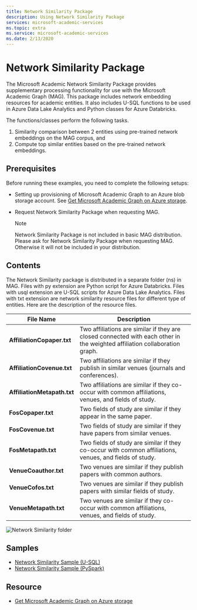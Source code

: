 ```yaml
---
title: Network Similarity Package
description: Using Network Similarity Package
services: microsoft-academic-services
ms.topic: extra
ms.service: microsoft-academic-services
ms.date: 2/13/2020
---
```

# Network Similarity Package

The Microsoft Academic Network Similarity Package provides supplementary processing functionality for use with the Microsoft Academic Graph (MAG). This package includes network embedding resources for academic entities. It also includes U-SQL functions to be used in Azure Data Lake Analytics and Python classes for Azure Databricks.

The functions/classes perform the following tasks.

1. Similarity comparison between 2 entities using pre-trained network embeddings on the MAG corpus, and
2. Compute top similar entities based on the pre-trained network embeddings.

## Prerequisites

Before running these examples, you need to complete the following setups:

* Setting up provisioning of Microsoft Academic Graph to an Azure blob storage account. See [Get Microsoft Academic Graph on Azure storage](get-started-setup-provisioning.md).

* Request Network Similarity Package when requesting MAG.

  > [!NOTE]
  > Network Similarity Package is not included in basic MAG distribution. Please ask for Network Similarity Package when requesting MAG. Otherwise it will not be included in your distribution.

## Contents

The Network Similarity package is distributed in a separate folder (ns) in MAG. Files with py extension are Python script for Azure Databricks. Files with usql extension are U-SQL scripts for Azure Data Lake Analytics. Files with txt extension are network similarity resource files for different type of entities. Here are the description of the resource files.

  |File Name|Description|
  |---------|---------|
  |**AffiliationCopaper.txt**|Two affiliations are similar if they are closed connected with each other in the weighted affiliation collaboration graph.
  |**AffiliationCovenue.txt**|Two affiliations are similar if they publish in similar venues (journals and conferences).
  |**AffiliationMetapath.txt**|Two affiliations are similar if they co-occur with common affiliations, venues, and fields of study.
  |**FosCopaper.txt**|Two fields of study are similar if they appear in the same paper.
  |**FosCovenue.txt**|Two fields of study are similar if they have papers from similar venues.
  |**FosMetapath.txt**|Two fields of study are similar if they co-occur with common affiliations, venues, and fields of study.
  |**VenueCoauthor.txt**|Two venues are similar if they publish papers with common authors.
  |**VenueCofos.txt**|Two venues are similar if they publish papers with similar fields of study.
  |**VenueMetapath.txt**|Two venues are similar if they co-occur with common affiliations, venues, and fields of study.

  ![Network Similarity folder](media/network-similarity/folder.png "Network Similarity folder")

## Samples

* [Network Similarity Sample (U-SQL)](network-similarity-analytics.md)
* [Network Similarity Sample (PySpark)](network-similarity-databricks.md)

## Resource

* [Get Microsoft Academic Graph on Azure storage](get-started-setup-provisioning.md)
